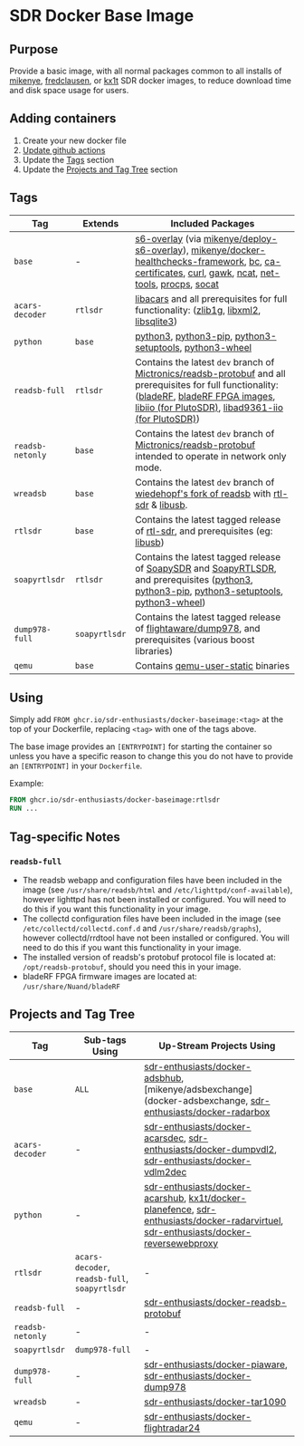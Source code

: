 # SDR Docker Base Image

## Purpose

Provide a basic image, with all normal packages common to all installs of [mikenye][mikenye], [fredclausen][fredclausen], or [kx1t][kx1t] SDR docker images, to reduce download time and disk space usage for users.

## Adding containers

1) Create your new docker file
2) [Update github actions](Add-New-Container-Template.MD)
3) Update the [Tags](#tags) section
4) Update the [Projects and Tag Tree](#Projects-and-Tag-Tree) section

## Tags

| Tag | Extends | Included Packages |
| --- | ------- | ------------------|
| `base` | - | [s6-overlay][s6-overlay] (via [mikenye/deploy-s6-overlay][mikenye/deploy-s6-overlay]), [mikenye/docker-healthchecks-framework][mikenye/docker-healthchecks-framework], [bc][bc], [ca-certificates][ca-certificates], [curl][curl], [gawk][gawk], [ncat][ncat], [net-tools][net-tools], [procps][procps], [socat][socat] |
| `acars-decoder` | `rtlsdr` | [libacars][libacars] and all prerequisites for full functionality: ([zlib1g][zlib1g], [libxml2][libxml2], [libsqlite3][libsqlite3]) |
| `python` | `base` | [python3][python3], [python3-pip][python3-pip], [python3-setuptools][python3-setuptools], [python3-wheel][python3-wheel] |
| `readsb-full` | `rtlsdr` | Contains the latest `dev` branch of [Mictronics/readsb-protobuf] and all prerequisites for full functionality: ([bladeRF][bladeRF], [bladeRF FPGA images][bladeRF FPGA images], [libiio (for PlutoSDR)][libiio], [libad9361-iio (for PlutoSDR)][libad9361-iio]) |
| `readsb-netonly` | `base` | Contains the latest `dev` branch of [Mictronics/readsb-protobuf][Mictronics/readsb-protobuf] intended to operate in network only mode. |
| `wreadsb` | `base` | Contains the latest `dev` branch of [wiedehopf's fork of readsb][wiedehopf/readsb] with [rtl-sdr][rtl-sdr] & [libusb][libusb]. |
| `rtlsdr` | `base` | Contains the latest tagged release of [rtl-sdr][rtl-sdr], and prerequisites (eg: [libusb][libusb]) |
| `soapyrtlsdr` | `rtlsdr` | Contains the latest tagged release of [SoapySDR][SoapySDR] and [SoapyRTLSDR][SoapyRTLSDR], and prerequisites ([python3][python3], [python3-pip][python3-pip], [python3-setuptools][python3-setuptools], [python3-wheel][python3-wheel]) |
| `dump978-full` | `soapyrtlsdr` | Contains the latest tagged release of [flightaware/dump978][flightaware/dump978], and prerequisites (various boost libraries) |
| `qemu` | `base` | Contains [qemu-user-static][qemu-user-static] binaries |

## Using

Simply add `FROM ghcr.io/sdr-enthusiasts/docker-baseimage:<tag>` at the top of your Dockerfile, replacing `<tag>` with one of the tags above.

The base image provides an `[ENTRYPOINT]` for starting the container so unless you have a specific reason to change this you do not have to provide an `[ENTRYPOINT]` in your `Dockerfile`.

Example:

```Dockerfile
FROM ghcr.io/sdr-enthusiasts/docker-baseimage:rtlsdr
RUN ...
```

## Tag-specific Notes

### `readsb-full`

* The readsb webapp and configuration files have been included in the image (see `/usr/share/readsb/html` and `/etc/lighttpd/conf-available`), however lighttpd has not been installed or configured. You will need to do this if you want this functionality in your image.
* The collectd configuration files have been included in the image (see `/etc/collectd/collectd.conf.d` and `/usr/share/readsb/graphs`), however collectd/rrdtool have not been installed or configured. You will need to do this if you want this functionality in your image.
* The installed version of readsb's protobuf protocol file is located at: `/opt/readsb-protobuf`, should you need this in your image.
* bladeRF FPGA firmware images are located at: `/usr/share/Nuand/bladeRF`

## Projects and Tag Tree

| Tag               | Sub-tags Using                 | Up-Stream Projects Using |
| ----------------- | ------------------------------ | ------------------------ |
| `base`            | `ALL`                          | [sdr-enthusiasts/docker-adsbhub][docker-adsbhub], [mikenye/adsbexchange](docker-adsbexchange, [sdr-enthusiasts/docker-radarbox][docker-radarbox] |
| `acars-decoder`   | -                              | [sdr-enthusiasts/docker-acarsdec][docker-acarsdec], [sdr-enthusiasts/docker-dumpvdl2][docker-dumpvdl2], [sdr-enthusiasts/docker-vdlm2dec][docker-vdlm2dec] |
| `python`          | -                              | [sdr-enthusiasts/docker-acarshub][docker-acarshub], [kx1t/docker-planefence][docker-planefence], [sdr-enthusiasts/docker-radarvirtuel][docker-radarvirtuel], [sdr-enthusiasts/docker-reversewebproxy][docker-reversewebproxy] |
| `rtlsdr`          | `acars-decoder`, `readsb-full`, `soapyrtlsdr` | - |
| `readsb-full`     | -                              | [sdr-enthusiasts/docker-readsb-protobuf][docker-readsb-protobuf] |
| `readsb-netonly`  | -                              | - |
| `soapyrtlsdr`     | `dump978-full`                 | - |
| `dump978-full`    | -                              | [sdr-enthusiasts/docker-piaware][docker-piaware], [sdr-enthusiasts/docker-dump978][docker-dump978]  |
| `wreadsb`         | -                              | [sdr-enthusiasts/docker-tar1090][docker-tar1090] |
| `qemu`            | -                              | [sdr-enthusiasts/docker-flightradar24][docker-flightradar24] |

<!-- links below here -->
[bc]: https://packages.debian.org/stable/bc
[bladeRF FPGA images]: https://www.nuand.com/fpga_images/
[bladeRF]: https://github.com/Nuand/bladeRF
[ca-certificates]: https://packages.debian.org/stable/ca-certificates
[curl]: https://packages.debian.org/stable/curl
[docker-acarsdec]: https://github.com/sdr-enthusiasts/docker-acarsdec
[docker-acarshub]: https://github.com/sdr-enthusiasts/docker-acarshub
[docker-adsbhub]: https://github.com/sdr-enthusiasts/docker-adsbhub
[docker-adsbexchange]: https://github.com/mikenye/docker-adsbexchange
[docker-dump978]: https://github.com/sdr-enthusiasts/docker-dump978
[docker-dumpvdl2]: https://github.com/sdr-enthusiasts/docker-dumpvdl2
[docker-flightradar24]: https://github.com/sdr-enthusiasts/docker-flightradar24
[docker-piaware]: https://github.com/sdr-enthusiasts/docker-piaware
[docker-planefence]: http://github.com/kx1t/docker-planefence
[docker-radarbox]: https://github.com/sdr-enthusiasts/docker-radarbox
[docker-radarvirtuel]: https://github.com/sdr-enthusiasts/docker-radarvirtuel
[docker-readsb-protobuf]: https://github.com/sdr-enthusiasts/docker-readsb-protobuf
[docker-reversewebproxy]: https://github.com/sdr-enthusiasts/docker-reversewebproxy
[docker-tar1090]: https://github.com/sdr-enthusiasts/docker-tar1090
[docker-vdlm2dec]: https://github.com/sdr-enthusiasts/docker-vdlm2dec
[flightaware/dump978]: https://github.com/flightaware/dump978
[fredclausen]: https://github.com/fredclausen
[gawk]: https://packages.debian.org/stable/gawk
[kx1t]: https://github.com/kx1t/
[libacars]: https://github.com/szpajder/libacars
[libad9361-iio]: https://github.com/analogdevicesinc/libad9361-iio
[libiio]: https://github.com/analogdevicesinc/libiio
[libsqlite3]: https://packages.debian.org/stable/libsqlite3
[libusb]: https://packages.debian.org/stable/libusb-1.0-0
[libxml2]: https://packages.debian.org/stable/libxml2
[Mictronics/readsb-protobuf]: https://github.com/Mictronics/readsb-protobuf
[mikenye]: https://github.com/mikenye/
[mikenye/deploy-s6-overlay]: https://github.com/mikenye/deploy-s6-overlay
[mikenye/docker-healthchecks-framework]: https://github.com/mikenye/docker-healthchecks-framework
[ncat]: https://packages.debian.org/stable/ncat
[net-tools]: https://packages.debian.org/stable/net-tools
[procps]: https://packages.debian.org/stable/procps
[python3-pip]: https://packages.debian.org/stable/python3-pip
[python3-setuptools]: https://packages.debian.org/stable/python3-setuptools
[python3-wheel]: https://packages.debian.org/stable/python3-wheel
[python3]: https://packages.debian.org/stable/python3
[qemu-user-static]: https://packages.debian.org/stable/qemu-user-static
[rtl-sdr]: https://osmocom.org/projects/rtl-sdr/
[s6-overlay]: https://github.com/just-containers/s6-overlay
[SoapyRTLSDR]: https://github.com/pothosware/SoapyRTLSDR
[SoapySDR]: https://github.com/pothosware/SoapySDR
[socat]: https://packages.debian.org/stable/socat
[wiedehopf/readsb]: https://github.com/wiedehopf/readsb
[zlib1g]: https://packages.debian.org/stable/zlib1g